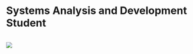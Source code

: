 <h1>Systems Analysis and Development Student</h1>
</br>
<a href="https://twitter.com/missmxcc">
   <img src="https://img.shields.io/twitter/follow/missmxcc?color=%23fcc0fb&label=Felipe&logoColor=%23ff0090&style=social" >
</a>


